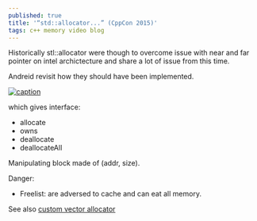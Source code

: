 ```yaml
---
published: true
title: '“std::allocator...” (CppCon 2015)'
tags: c++ memory video blog
---
```

Historically stl::allocator were though to overcome issue with near and far pointer on intel archictecture and share a lot of issue from this time.

Andreid revisit how they should have been implemented.

[![caption](https://img.youtube.com/vi/LIb3L4vKZ7U/0.jpg)](https://www.youtube.com/watch?v=LIb3L4vKZ7U)

which gives interface:
- allocate
- owns
- deallocate
- deallocateAll

Manipulating block made of (addr, size).

Danger:
- Freelist: are adversed to cache and can eat all memory.

See also [custom vector allocator](https://upcoder.com/6/custom-vector-allocation/)
